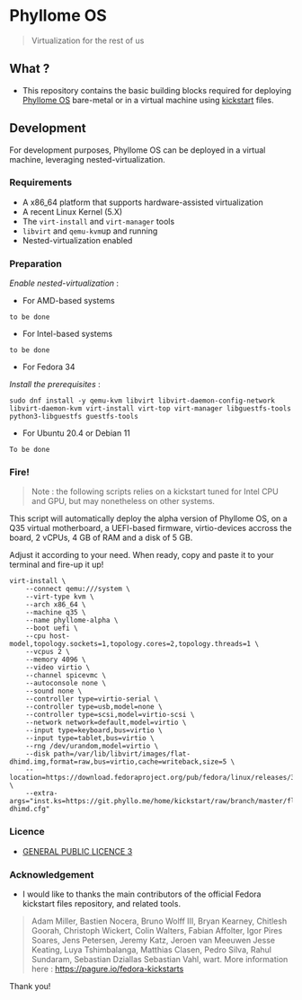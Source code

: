 # Phyllome OS

> Virtualization for the rest of us

## What ? 

* This repository contains the basic building blocks required for deploying [Phyllome OS](https://phyllo.me/) bare-metal or in a virtual machine using [kickstart](https://en.wikipedia.org/wiki/Kickstart_(Linux)) files. 

## Development

For development purposes, Phyllome OS can be deployed in a virtual machine, leveraging nested-virtualization.

### Requirements

* A x86_64 platform that supports hardware-assisted virtualization
* A recent Linux Kernel (5.X)
* The `virt-install` and `virt-manager` tools
* `libvirt` and `qemu-kvm`up and running
* Nested-virtualization enabled

### Preparation

*Enable nested-virtualization* :

* For AMD-based systems

```to be done```

* For Intel-based systems

```to be done```

* For Fedora 34

*Install the prerequisites* :

```sudo dnf install -y qemu-kvm libvirt libvirt-daemon-config-network libvirt-daemon-kvm virt-install virt-top virt-manager libguestfs-tools python3-libguestfs guestfs-tools```

* For Ubuntu 20.4 or Debian 11

```To be done```

### Fire!

> Note : the following scripts relies on a kickstart tuned for Intel CPU and GPU, but may nonetheless on other systems.

This script will automatically deploy the alpha version of Phyllome OS, on a Q35 virtual motherboard, a UEFI-based firmware, virtio-devices accross the board, 2 vCPUs, 4 GB of RAM and a disk of 5 GB. 

Adjust it according to your need. When ready, copy and paste it to your terminal and fire-up it up!

```
virt-install \
    --connect qemu:///system \
    --virt-type kvm \
    --arch x86_64 \
    --machine q35 \
    --name phyllome-alpha \
    --boot uefi \
    --cpu host-model,topology.sockets=1,topology.cores=2,topology.threads=1 \
    --vcpus 2 \
    --memory 4096 \
    --video virtio \
    --channel spicevmc \
    --autoconsole none \
    --sound none \
    --controller type=virtio-serial \
    --controller type=usb,model=none \
    --controller type=scsi,model=virtio-scsi \
    --network network=default,model=virtio \
    --input type=keyboard,bus=virtio \
    --input type=tablet,bus=virtio \
    --rng /dev/urandom,model=virtio \
    --disk path=/var/lib/libvirt/images/flat-dhimd.img,format=raw,bus=virtio,cache=writeback,size=5 \
    --location=https://download.fedoraproject.org/pub/fedora/linux/releases/34/Everything/x86_64/os/ \
    --extra-args="inst.ks=https://git.phyllo.me/home/kickstart/raw/branch/master/flat/flat-dhimd.cfg"
```

### Licence

* [GENERAL PUBLIC LICENCE 3](./LICENSE) 

### Acknowledgement

* I would like to thanks the main contributors of the official Fedora kickstart files repository, and related tools. 

> Adam Miller, Bastien Nocera, Bruno Wolff III, Bryan Kearney, Chitlesh Goorah, Christoph Wickert, 
Colin Walters, Fabian Affolter, Igor Pires Soares, Jens Petersen, Jeremy Katz, Jeroen van Meeuwen
Jesse Keating, Luya Tshimbalanga, Matthias Clasen, Pedro Silva, Rahul Sundaram, Sebastian Dziallas
Sebastian Vahl, wart. More information here : https://pagure.io/fedora-kickstarts

Thank you!